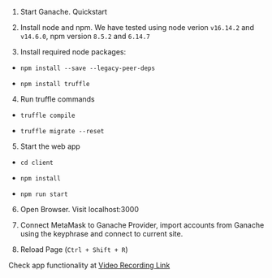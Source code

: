 1. Start Ganache. Quickstart
2. Install node and npm. We have tested using node verion `v16.14.2` and `v14.6.0`, npm version `8.5.2` and `6.14.7`

3. Install required node packages:

- `npm install --save --legacy-peer-deps`

- `npm install truffle`

4. Run truffle commands

- `truffle compile`

- `truffle migrate --reset`

5. Start the web app

- `cd client`

- `npm install`

- `npm run start`

6. Open Browser. Visit localhost:3000

7. Connect MetaMask to Ganache Provider, import accounts from Ganache using the keyphrase and connect to current site.

8. Reload Page (`Ctrl + Shift + R`)

Check app functionality at [Video Recording Link](https://youtu.be/o1j71jqayF4)
